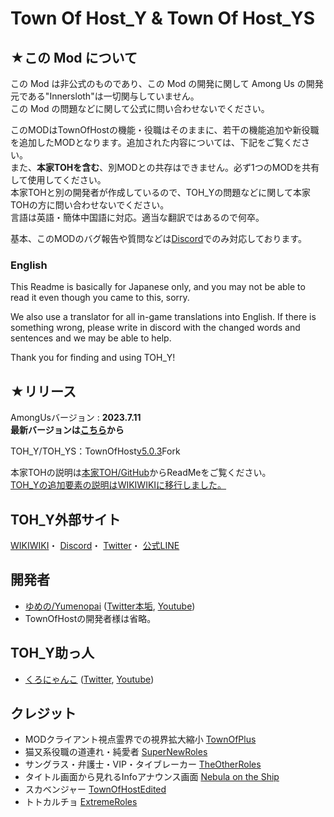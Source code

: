# Town Of Host_Y & Town Of Host_YS

## ★この Mod について

この Mod は非公式のものであり、この Mod の開発に関して Among Us の開発元である"Innersloth"は一切関与していません。<br>
この Mod の問題などに関して公式に問い合わせないでください。<br>

このMODはTownOfHostの機能・役職はそのままに、若干の機能追加や新役職を追加したMODとなります。追加された内容については、下記をご覧ください。<br>
また、**本家TOHを含む**、別MODとの共存はできません。必ず1つのMODを共有して使用してください。<br>
本家TOHと別の開発者が作成しているので、TOH_Yの問題などに関して本家TOHの方に問い合わせないでください。<br>
言語は英語・簡体中国語に対応。適当な翻訳ではあるので何卒。<br>

基本、このMODのバグ報告や質問などは[Discord](https://discord.gg/PekjJscTT6)でのみ対応しております。<br>

### English
This Readme is basically for Japanese only, and you may not be able to read it even though you came to this, sorry.<br>

We also use a translator for all in-game translations into English. If there is something wrong, please write in discord with the changed words and sentences and we may be able to help.<br>

Thank you for finding and using TOH_Y!<br>

## ★リリース

AmongUsバージョン : **2023.7.11**<br>
**最新バージョンは[こちら](https://github.com/Yumenopai/TownOfHost_Y/releases/latest)から**<br>

TOH_Y/TOH_YS：TownOfHost[v5.0.3](https://github.com/tukasa0001/TownOfHost/releases/tag/v5.0.3)Fork<br>

本家TOHの説明は[本家TOH/GitHub](https://github.com/tukasa0001/TownOfHost#readme)からReadMeをご覧ください。<br>
<ins>TOH_Yの追加要素の説明は[WIKIWIKI](https://wikiwiki.jp/tohy_amongus/)に移行しました。</ins>

## TOH_Y外部サイト
[WIKIWIKI](https://wikiwiki.jp/tohy_amongus)・
[Discord](https://discord.gg/YCUY8b3jew)・
[Twitter](https://twitter.com/yumeno_AmongUs)・
[公式LINE](https://lin.ee/MiKT3Qp)

## 開発者
- [ゆめの/Yumenopai](https://github.com/Yumenopai) ([Twitter本垢](https://twitter.com/Yumepai_houchi), [Youtube](https://www.youtube.com/@Yumenopai))
- TownOfHostの開発者様は省略。

## TOH_Y助っ人
- [くろにゃんこ](https://github.com/schwKatz) ([Twitter](https://twitter.com/KatzeSw), [Youtube](https://www.youtube.com/@SwKatz))

## クレジット

- MODクライアント視点霊界での視界拡大縮小 [TownOfPlus](https://github.com/tugaru1975/TownOfPlus)
- 猫又系役職の道連れ・純愛者 [SuperNewRoles](https://github.com/ykundesu/SuperNewRoles)
- サングラス・弁護士・VIP・タイブレーカー [TheOtherRoles](https://github.com/TheOtherRolesAU/TheOtherRoles)
- タイトル画面から見れるInfoアナウンス画面 [Nebula on the Ship](https://github.com/Dolly1016/Nebula)
- スカベンジャー [TownOfHostEdited](https://github.com/KARPED1EM/TownOfHostEdited)
- トトカルチョ [ExtremeRoles](https://github.com/yukieiji/ExtremeRoles)

